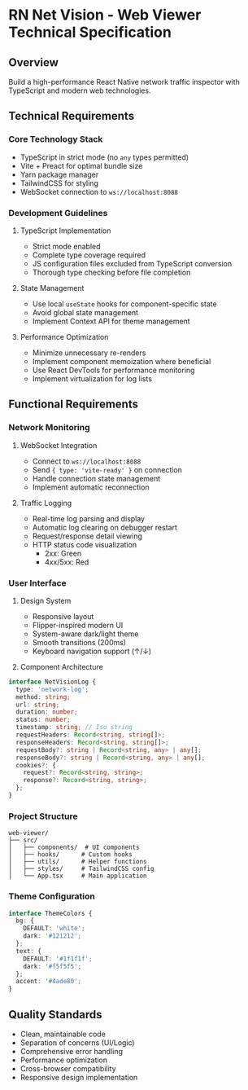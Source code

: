 # RN Net Vision - Web Viewer Technical Specification

## Overview
Build a high-performance React Native network traffic inspector with TypeScript and modern web technologies.

## Technical Requirements

### Core Technology Stack
- TypeScript in strict mode (no `any` types permitted)
- Vite + Preact for optimal bundle size
- Yarn package manager
- TailwindCSS for styling
- WebSocket connection to `ws://localhost:8088`

### Development Guidelines
1. TypeScript Implementation
   - Strict mode enabled
   - Complete type coverage required
   - JS configuration files excluded from TypeScript conversion
   - Thorough type checking before file completion

2. State Management
   - Use local `useState` hooks for component-specific state
   - Avoid global state management
   - Implement Context API for theme management

3. Performance Optimization
   - Minimize unnecessary re-renders
   - Implement component memoization where beneficial
   - Use React DevTools for performance monitoring
   - Implement virtualization for log lists

## Functional Requirements

### Network Monitoring
1. WebSocket Integration
   - Connect to `ws://localhost:8088`
   - Send `{ type: 'vite-ready' }` on connection
   - Handle connection state management
   - Implement automatic reconnection

2. Traffic Logging
   - Real-time log parsing and display
   - Automatic log clearing on debugger restart
   - Request/response detail viewing
   - HTTP status code visualization
     - 2xx: Green
     - 4xx/5xx: Red

### User Interface
1. Design System
   - Responsive layout
   - Flipper-inspired modern UI
   - System-aware dark/light theme
   - Smooth transitions (200ms)
   - Keyboard navigation support (↑/↓)

2. Component Architecture
```typescript
interface NetVisionLog {
  type: 'network-log';
  method: string;
  url: string;
  duration: number;
  status: number;
  timestamp: string; // Iso string
  requestHeaders: Record<string, string[]>;
  responseHeaders: Record<string, string[]>;
  requestBody?: string | Record<string, any> | any[];
  responseBody?: string | Record<string, any> | any[];
  cookies?: {
    request?: Record<string, string>;
    response?: Record<string, string>;
  };
}
```

### Project Structure
```
web-viewer/
├── src/
│   ├── components/  # UI components
│   ├── hooks/      # Custom hooks
│   ├── utils/      # Helper functions
│   ├── styles/     # TailwindCSS config
│   └── App.tsx     # Main application
```

### Theme Configuration
```typescript
interface ThemeColors {
  bg: {
    DEFAULT: 'white';
    dark: '#121212';
  };
  text: {
    DEFAULT: '#1f1f1f';
    dark: '#f5f5f5';
  };
  accent: '#4ade80';
}
```

## Quality Standards
- Clean, maintainable code
- Separation of concerns (UI/Logic)
- Comprehensive error handling
- Performance optimization
- Cross-browser compatibility
- Responsive design implementation